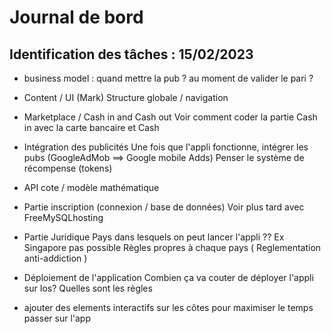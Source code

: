 # Journal de bord 

## Identification des tâches : 15/02/2023

- business model : 
    quand mettre la pub ? au moment de valider le pari ? 
    

- Content / UI (Mark)
    Structure globale / navigation 

- Marketplace / Cash in and Cash out 
    Voir comment coder la partie Cash in avec la carte bancaire
    et Cash
    
- Intégration des publicités 
    Une fois que l'appli fonctionne, intégrer les pubs (GoogleAdMob ==> Google mobile Adds)
    Penser le système de récompense (tokens) 
    
- API cote / modèle mathématique

- Partie inscription (connexion / base de données)
    Voir plus tard avec FreeMySQLhosting



- Partie Juridique
    Pays dans lesquels on peut lancer l'appli ?? Ex Singapore pas possible
    Règles propres à chaque pays ( Reglementation anti-addiction )
- Déploiement de l'application 
    Combien ça va couter de déployer l'appli sur Ios? 
    Quelles sont les règles

- ajouter des elements interactifs sur les côtes pour maximiser le temps passer sur l'app
